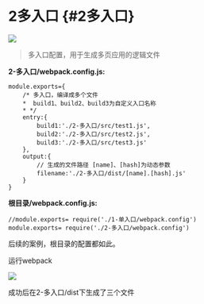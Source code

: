 # 2多入口 {#2多入口}

![](/assets/QQ截图20170726110937.png)

> 多入口配置，用于生成多页应用的逻辑文件

**2-多入口/webpack.config.js:**

```
module.exports={
    /* 多入口，编译成多个文件
    *  build1、build2、build3为自定义入口名称
    * */
    entry:{
        build1:'./2-多入口/src/test1.js',
        build2:'./2-多入口/src/test2.js',
        build3:'./2-多入口/src/test3.js'
    },
    output:{
        // 生成的文件路径 [name]、[hash]为动态参数
        filename:'./2-多入口/dist/[name].[hash].js'
    }
}
```

**根目录/webpack.config.js:**

```
//module.exports= require('./1-单入口/webpack.config')
module.exports= require('./2-多入口/webpack.config')
```

后续的案例，根目录的配置都如此。

运行webpack

![](/assets/QQ截图20170726111359.png)

成功后在2-多入口/dist下生成了三个文件